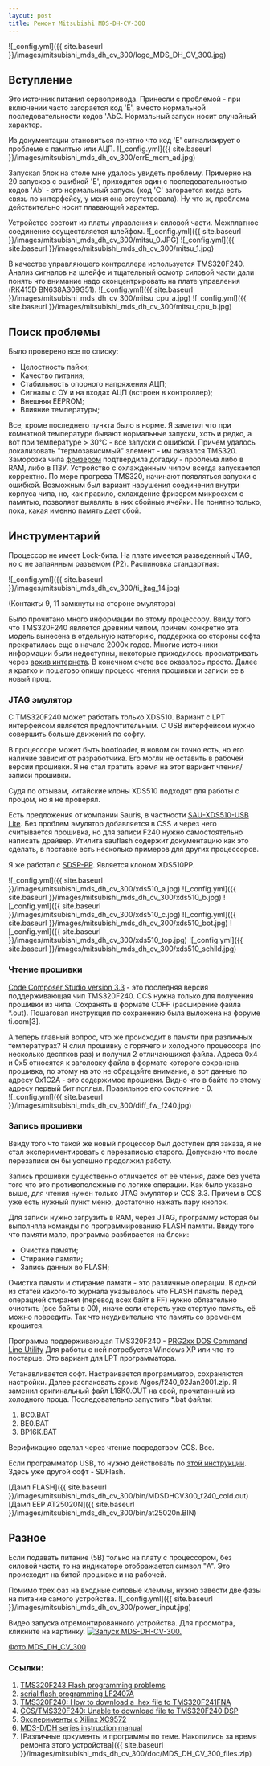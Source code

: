 ```yaml
---
layout: post
title: Ремонт Mitsubishi MDS-DH-CV-300
---
```

![_config.yml]({{ site.baseurl }}/images/mitsubishi_mds_dh_cv_300/logo_MDS_DH_CV_300.jpg)


## Вступление

Это источник питания сервопривода. Принесли с проблемой - при включении часто загорается код 'E', вместо нормальной последовательности кодов 'AbC. Нормальный запуск носит случайный характер. 

Из документации становиться понятно что код 'E' сигнализирует о проблеме с памятью или АЦП. 
![_config.yml]({{ site.baseurl }}/images/mitsubishi_mds_dh_cv_300/errE_mem_ad.jpg)

Запуская блок на столе мне удалось увидеть проблему. Примерно на 20 запусков с ошибкой 'E', приходится один с последовательностью кодов 'Ab' - это нормальный запуск. (код 'C' загорается когда есть связь по интерфейсу, у меня она отсутствовала). Ну что ж, проблема действительно носит плавающий характер.

Устройство состоит из платы управления и силовой части. Межплатное соединение осуществляется шлейфом. 
![_config.yml]({{ site.baseurl }}/images/mitsubishi_mds_dh_cv_300/mitsu_0.JPG)
![_config.yml]({{ site.baseurl }}/images/mitsubishi_mds_dh_cv_300/mitsu_1.jpg)

В качестве управляющего контроллера используется TMS320F240. Анализ сигналов на шлейфе и тщательный осмотр силовой части дали понять что внимание надо сконцентрировать на плате управления (RK415D BN638A309G51).
![_config.yml]({{ site.baseurl }}/images/mitsubishi_mds_dh_cv_300/mitsu_cpu_a.jpg)
![_config.yml]({{ site.baseurl }}/images/mitsubishi_mds_dh_cv_300/mitsu_cpu_b.jpg)


## Поиск проблемы 

Было проверено все по списку:
 * Целостность пайки;
 * Качество питания;
 * Стабильность опорного напряжения АЦП;
 * Сигналы с ОУ и на входах АЦП (встроен в контроллер);
 * Внешняя EEPROM;
 * Влияние температуры;

Все, кроме последнего пункта было в норме. Я заметил что при комнатной температуре бывают нормальные запуски, хоть и редко, а вот при температуре > 30°C - все запуски с ошибкой. Причем удалось локализовать "термозависимый" элемент - им оказался TMS320. Заморозка чипа [фризером](https://www.google.com/search?q=%D0%B0%D1%8D%D1%80%D0%BE%D0%B7%D0%BE%D0%BB%D1%8C+%D1%84%D1%80%D0%B8%D0%B7%D0%B5%D1%80&source=lmns&bih=676&biw=1280&client=safari&hl=ru&sa=X&ved=2ahUKEwjAzOzMw4TuAhUCuCoKHTgKBNUQ_AUoAHoECAEQAA) подтвердила догадку - проблема либо в RAM, либо в ПЗУ. Устройство с охлажденным чипом всегда запускается корректно. По мере прогрева TMS320, начинают появляться запуски с ошибкой. Возможным был вариант нарушения соединения внутри корпуса чипа, но, как правило, охлаждение фризером микросхем с памятью, позволяет выявлять в них сбойные ячейки. Не понятно только, пока, какая именно память дает сбой. 

## Инструментарий

Процессор не имеет Lock-бита. На плате имеется разведенный JTAG, но с не запаянным разъемом (P2). Распиновка стандартная:

![_config.yml]({{ site.baseurl }}/images/mitsubishi_mds_dh_cv_300/ti_jtag_14.jpg)

(Контакты 9, 11 замкнуты на стороне эмулятора)

Было прочитано много информации по этому процессору. Ввиду того что TMS320F240 является древним чипом, причем конкретно эта модель вынесена в отдельную категорию, поддержка со стороны софта прекратилась еще в начале 2000х годов. Многие источники информации были недоступны, некоторые приходилось просматривать через [архив интернета](https://web.archive.org). В конечном счете все оказалось просто. Далее я кратко и пошагово опишу процесс чтения прошивки и записи ее в новый проц.

### JTAG эмулятор
С TMS320F240 может работать только XDS510. Вариант с LPT интерфейсом является предпочтительным. С USB интерфейсом нужно совершить больше движений по софту. 

В процессоре может быть bootloader, в новом он точно есть, но его наличие зависит от разработчика. Его могли не оставить в рабочей версии прошивки. Я не стал тратить время на этот вариант чтения/записи прошивки. 

Судя по отзывам, китайские клоны XDS510 подходят для работы с процом, но я не проверял. 

Есть предложения от компании Sauris, в частности [SAU-XDS510-USB Lite](http://sauris.de/ru/zagruzki/?SECTION_ID=95&ELEMENT_ID=417). Без проблем эмулятор добавляется в CSS и через него считывается прошивка, но для записи F240 нужно самостоятельно написать драйвер. Утилита sauflash содержит документацию как это сделать, в поставке есть несколько примеров для других процессоров. 

Я же работал с [SDSP-PP](http://www.elkos.com.ua/setdsp/sdsppp.html). Является клоном XDS510PP.  

![_config.yml]({{ site.baseurl }}/images/mitsubishi_mds_dh_cv_300/xds510_a.jpg)
![_config.yml]({{ site.baseurl }}/images/mitsubishi_mds_dh_cv_300/xds510_b.jpg)
![_config.yml]({{ site.baseurl }}/images/mitsubishi_mds_dh_cv_300/xds510_c.jpg)
![_config.yml]({{ site.baseurl }}/images/mitsubishi_mds_dh_cv_300/xds510_bot.jpg)
![_config.yml]({{ site.baseurl }}/images/mitsubishi_mds_dh_cv_300/xds510_top.jpg)
![_config.yml]({{ site.baseurl }}/images/mitsubishi_mds_dh_cv_300/xds510_schild.jpg)

### Чтение прошивки  
[Code Composer Studio version 3.3](https://software-dl.ti.com/dsps/forms/self_cert_export.html?prod_no=CCS_3.3.83.20_Platinum.zip&ref_url=https://software-dl.ti.com/dsps/dsps_public_sw/sdo_ccstudio/CCSv3/CCS_3_3/) - это последняя версия поддерживающая чип TMS320F240. CCS нужна только для получения прошивки из чипа.
Сохранять в формате COFF (расширение файла *.out). Пошаговая инструкция по сохранению была выложена на форуме ti.com[3].

А теперь главный вопрос, что же происходит в памяти при различных температурах? Я слил прошивку с горячего и холодного процессора (по несколько десятков раз) и получил 2 отличающихся файла. Адреса 0x4 и 0x5 относятся к заголовку файла в формате которого сохранена прошивка, по этому на это не обращайте внимание, а вот данные по адресу 0x1C2A - это содержимое прошивки. Видно что в байте по этому адресу первый бит поплыл. Правильное его состояние - 0.  
![_config.yml]({{ site.baseurl }}/images/mitsubishi_mds_dh_cv_300/diff_fw_f240.jpg)

### Запись прошивки
Ввиду того что такой же новый процессор был доступен для заказа, я не стал экспериментировать с перезаписью старого. Допускаю что после перезаписи он бы успешно продолжил работу. 

Запись прошивки существенно отличается от её чтения, даже без учета того что это противоположные по логике операции. Как было указано выше, для чтения нужен только JTAG эмулятор и CCS 3.3. Причем в CCS уже есть нужный пункт меню, достаточно нажать пару кнопок. 

Для записи нужно загрузить в RAM, через JTAG, программу которая бы выполняла команды по программированию FLASH памяти. 
Ввиду того что памяти мало, программа разбивается на блоки:
 * Очистка памяти;
 * Стирание памяти;
 * Запись данных во FLASH;
 
Очистка памяти и стирание памяти - это различные операции. В одной из статей какого-то журнала указывалось что FLASH память перед операцией стирания (перевод всех байт в FF) нужно обязательно очистить (все байты в 00), иначе если стереть уже стертую память, её можно повредить. Так что неудивительно что память со временем крошится.

Программа поддерживающая TMS320F240 - [PRG2xx DOS Command Line Utility](https://secureservercdn.net/198.71.233.107/y4s.7d5.myftpupload.com/wp-content/uploads/files/drv/SetupPRG2xx_v332.zip)
Для работы с ней потребуется Windows XP или что-то постарше. Это вариант для LPT программатора.  

Устанавливается софт. Настраивается программатор, сохраняются настройки. Далее распаковать архив Algos/f240_02Jan2001.zip. 
Я заменил оригинальный файл L16K0.OUT на свой, прочитанный из холодного проца. Последовательно запустить *.bat файлы:
 1. BC0.BAT
 2. BE0.BAT
 3. BP16K.BAT

Верификацию сделал через чтение посредством CCS. Все.

Если программатор USB, то нужно действовать по [этой инструкции](http://spectrumdigital.com/sdflash-faq/#1.4). Здесь уже другой софт - SDFlash.

[Дамп FLASH]({{ site.baseurl }}/images/mitsubishi_mds_dh_cv_300/bin/MDSDHCV300_f240_cold.out)  
[Дамп EEP AT25020N]({{ site.baseurl }}/images/mitsubishi_mds_dh_cv_300/bin/at25020n.BIN)
## Разное

Если подавать питание (5В) только на плату с процессором, без силовой части, то на индикаторе отображается символ "A". Это происходит на битой прошивке и на рабочей. 

Помимо трех фаз на входные силовые клеммы, нужно завести две фазы на питание самого устройства. 
![_config.yml]({{ site.baseurl }}/images/mitsubishi_mds_dh_cv_300/power_input.jpg)

Видео запуска отремонтированного устройства. Для просмотра, кликните на картинку.
[![Запуск MDS-DH-CV-300.](https://img.youtube.com/vi/vfsXHPIJ0d0/0.jpg)](https://www.youtube.com/watch?v=vfsXHPIJ0d0 "Запуск MDS-DH-CV-300")

[Фото MDS_DH_CV_300](https://photos.app.goo.gl/b5tCzQpJs6hpbAmVA)
### Ссылки:

1. [TMS320F243 Flash programming problems](https://e2e.ti.com/support/microcontrollers/c2000/f/171/t/106074)
2. [serial flash programming LF2407A](https://e2e.ti.com/support/microcontrollers/c2000/f/171/t/110179)
3. [TMS320F240: How to download a .hex file to TMS320F241FNA](https://e2e.ti.com/support/microcontrollers/c2000/f/171/t/712791)  
4. [CCS/TMS320F240: Unable to download file to TMS320F240 DSP](https://e2e.ti.com/support/microcontrollers/c2000/f/171/t/857081)  
5. [Эксперименты с Xilinx XC9572](https://igorkov.org/cpldexp)
6. [MDS-D/DH series instruction manual](https://dl.mitsubishielectric.com/dl/fa/document/manual/cnc/ib1500025/ib1500025engh.pdf)
7. [Различные документы и программы по теме. Накопились за время ремонта этого устройства]({{ site.baseurl }}/images/mitsubishi_mds_dh_cv_300/doc/MDS_DH_CV_300_files.zip)






